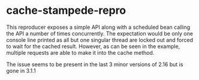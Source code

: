 # cache-stampede-repro

This reproducer exposes a simple API along with a scheduled bean calling the API a number of times concurrently.
The expectation would be only one console line printed as all but one singular thread are locked out and forced to wait
for the cached result. However, as can be seen in the example, multiple requests are able to make it into the cache method.

The issue seems to be present in the last 3 minor versions of 2.16 but is gone in 3.1.1